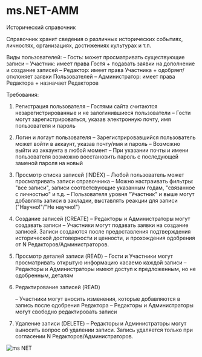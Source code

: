 # ms.NET-AMM

Исторический справочник

Справочник хранит сведения о различных исторических событиях, личностях, организациях, достижениях культурах и т.п.

Виды пользователей:
– Гость: может просматривать существующие записи
– Участник: имеет права Гостя + подавать заявки на дополнение и создание записей
– Редактор: имеет права Участника + одобряет/отклоняет заявки Пользователей
– Администратор: имеет права Редактора + назначает Редакторов

Требования:

1. Регистрация пользователя
    – Гостями сайта считаются незарегистрированные и не залогинившиеся пользователи
    – Гости могут зарегистрироваться, указав электронную почту, имя пользователя и пароль

2. Логин и логаут пользователя
    – Зарегистрировавшийся пользователь может войти в аккаунт, указав почту/имя и пароль
    – Возможно выйти из аккаунта в любой момент
    – При указании почты и имени пользователя возможно восстановить пароль с последующей заменой пароля на новый

3. Просмотр списка записей (INDEX)
    – Любой пользователь может просматривать записи справочника
    – Можно настраивать фильтры: "все записи", записи соответсвующие указанным годам, "связанное с личностью" и т.д.
    – Пользователя уровня "Участник" и выше могут добавлять записи в закладки, выставлять реакции для записи ("Научно!"/"Не научно!")

4. Создание записей (CREATE)
    – Редакторы и Администраторы могут создавать записи
    – Участники могут подавать заявки на создание записей. Записи создаются после предоставления подтверждения исторической достоверности и ценности, и прохождения одобрения от N Редакторов/Администраторов.

5. Просмотр деталей записи (READ)
    – Гости и Участники могут просматривать открытую информацию касаемо каждой записи
    – Редакторы и Администраторы имеют доступ к предложенным, но не одобренным, деталям

6. Редактирование записей (READ)

    – Участники могут вносить изменения, которые добавляются в запись после одобрения Редактора
    – Редакторы и Администраторы могут свободно редактировать записи

7. Удаление записи (DELETE)
    – Редакторы и Администраторы могут выносить вопрос об удалении записи. Запись удаляется только при согласении N Редакторов/Администраторов.



![ms NET](https://github.com/user-attachments/assets/4b477b84-8e28-4e96-a4bd-e3baaf1d8899)

